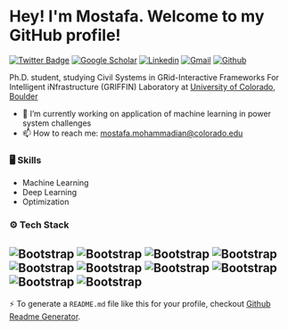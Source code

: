 # Hey! I'm Mostafa. Welcome to my GitHub profile!
[![Twitter Badge](https://img.shields.io/badge/-Twitter-1da1f2?labelColor=1da1f2&logo=twitter&logoColor=white&link=https://twitter.com/mostafam_91)](https://twitter.com/mostafam_91)
[![Google Scholar](https://img.shields.io/badge/-Google%20Scholar-4285F4?logo=google-scholar&logoColor=white&style=flat&logoWidth=20)](https://scholar.google.com/citations?user=YTM2YAwAAAAJ&hl=en)
[![Linkedin](https://img.shields.io/badge/-LinkedIn-blue?style=flat&logo=Linkedin&logoColor=white)](https://www.linkedin.com/feed/?trk=onboarding-landing)
[![Gmail](https://img.shields.io/badge/-Gmail-c14438?style=flat&logo=Gmail&logoColor=white)](mailto:mostafa.mohammadian@colorado.edu)
[![Github](https://img.shields.io/github/followers/m-mohammadian?label=Follow&style=social)](https://github.com/m-mohammadian)

Ph.D. student, studying Civil Systems in GRid-Interactive Frameworks For Intelligent iNfrastructure (GRIFFIN) Laboratory at <a href="http://www.kyrib.com/team.html">University of Colorado, Boulder</a>
- 🔭 I’m currently working on application of machine learning in power system challenges
- 📫 How to reach me: mostafa.mohammadian@colorado.edu


### 🖥 Skills

- Machine Learning
- Deep Learning
- Optimization
### ⚙️ Tech Stack

![Bootstrap](https://img.shields.io/badge/-Python-05122A?style=flat-square&logo=Python&color=353535) ![Bootstrap](https://img.shields.io/badge/GIT-E44C30?style=flat-square&logo=git&logoColor=white&color=353535) ![Bootstrap](https://img.shields.io/badge/-TensorFlow-05122A?style=flat-square&logo=TensorFlow&color=353535) ![Bootstrap](https://img.shields.io/badge/-PyTorch-05122A?style=flat-square&logo=PyTorch&color=353535) ![Bootstrap](https://img.shields.io/badge/-Scikit%20Learn-05122A?style=flat-square&logo=Scikit-Learn&color=353535) ![Bootstrap](https://img.shields.io/badge/-MySQL-05122A?style=flat-square&logo=MySQL&color=353535) ![Bootstrap](https://img.shields.io/badge/-Pandas-05122A?style=flat-square&logo=Pandas&color=353535) ![Bootstrap](https://img.shields.io/badge/-Numpy-05122A?style=flat-square&logo=Numpy&color=353535) ![Bootstrap](https://img.shields.io/badge/-Matplotlib-05122A?style=flat-square&logo=Matplotlib&color=353535) ![Bootstrap](https://img.shields.io/badge/-Visual%20Studio%20Code-05122A?style=flat-square&logo=Visual-Studio-Code&color=353535)
---
:zap: To generate a `README.md` file like this for your profile, checkout [Github Readme Generator](https://hejazizo-github-profile-readme-srcstreamlit-app-i6skm7.streamlit.app/).
